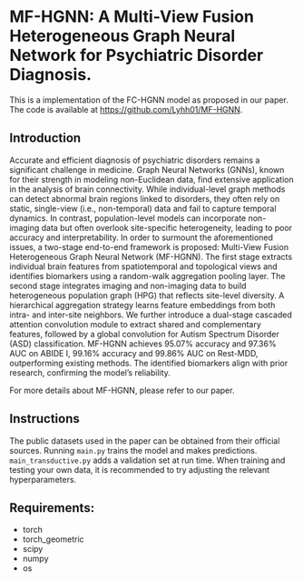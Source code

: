 # MF-HGNN: A Multi-View Fusion Heterogeneous Graph Neural Network for Psychiatric Disorder Diagnosis.

This is a implementation of the FC-HGNN model as proposed in our paper. The code is available at https://github.com/Lyhh01/MF-HGNN.


## Introduction
Accurate and efficient diagnosis of psychiatric disorders remains a significant challenge in medicine. Graph Neural Networks (GNNs), known for their strength in modeling non-Euclidean data, find extensive application in the analysis of brain connectivity. While individual-level graph methods can detect abnormal brain regions linked to disorders, they often rely on static, single-view (i.e., non-temporal) data and fail to capture temporal dynamics. In contrast, population-level models can incorporate non-imaging data but often overlook site-specific heterogeneity, leading to poor accuracy and interpretability. In order to surmount the aforementioned issues, a two-stage end-to-end framework is proposed: Multi-View Fusion Heterogeneous Graph Neural Network (MF-HGNN). The first stage extracts individual brain features from spatiotemporal and topological views and identifies biomarkers using a random-walk aggregation pooling layer. The second stage integrates imaging and non-imaging data to build heterogeneous population graph (HPG) that reflects site-level diversity. A hierarchical aggregation strategy learns feature embeddings from both intra- and inter-site neighbors. We further introduce a dual-stage cascaded attention convolution module to extract shared and complementary features, followed by a global convolution for Autism Spectrum Disorder (ASD) classification. MF-HGNN achieves 95.07% accuracy and 97.36% AUC on ABIDE I, 99.16% accuracy and 99.86% AUC on Rest-MDD, outperforming existing methods. The identified biomarkers align with prior research, confirming the model’s reliability.

For more details about MF-HGNN, please refer to our paper.

## Instructions
The public datasets used in the paper can be obtained from their official sources. Running `main.py` trains the model and makes predictions. `main_transductive.py` adds a validation set at run time. When training and testing your own data, it is recommended to try adjusting the relevant hyperparameters.

## Requirements:
* torch
* torch_geometric
* scipy
* numpy
* os

